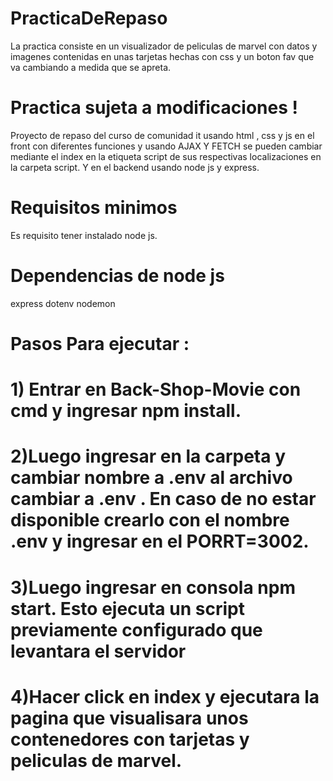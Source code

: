 # PracticaDeRepaso
La practica consiste en un visualizador de peliculas de marvel con datos y imagenes contenidas en unas tarjetas hechas con css y un boton fav que va cambiando a medida que se apreta.
# Practica sujeta a modificaciones !
Proyecto de repaso del curso de comunidad it usando html , css y js en el front con diferentes funciones y usando AJAX Y FETCH se pueden cambiar mediante el index en la etiqueta script de sus respectivas localizaciones en la carpeta script. Y en el backend usando node js y express. 
# Requisitos minimos
Es requisito tener instalado node js. 
# Dependencias de node js 
express 
dotenv
nodemon
# Pasos Para ejecutar : 
# 1) Entrar en Back-Shop-Movie con cmd y ingresar npm install.
# 2)Luego ingresar en la carpeta y  cambiar nombre a .env al archivo cambiar a  .env . En caso de no estar disponible crearlo  con el nombre .env y ingresar en el  PORRT=3002.
# 3)Luego ingresar en consola npm start. Esto ejecuta un script previamente configurado que levantara el servidor
# 4)Hacer click en index y ejecutara la pagina que visualisara unos contenedores con tarjetas y peliculas de marvel.

